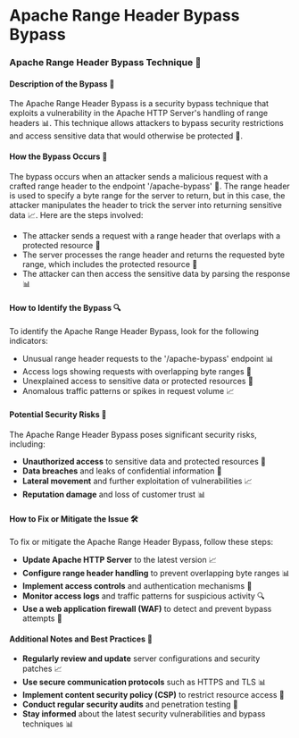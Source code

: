 # Apache Range Header Bypass Bypass

### Apache Range Header Bypass Technique 🚨
#### Description of the Bypass 📝
The Apache Range Header Bypass is a security bypass technique that exploits a vulnerability in the Apache HTTP Server's handling of range headers 📊. This technique allows attackers to bypass security restrictions and access sensitive data that would otherwise be protected 🚫.

#### How the Bypass Occurs 🤔
The bypass occurs when an attacker sends a malicious request with a crafted range header to the endpoint '/apache-bypass' 📄. The range header is used to specify a byte range for the server to return, but in this case, the attacker manipulates the header to trick the server into returning sensitive data 📈. Here are the steps involved:
* The attacker sends a request with a range header that overlaps with a protected resource 📁
* The server processes the range header and returns the requested byte range, which includes the protected resource 📝
* The attacker can then access the sensitive data by parsing the response 📊

#### How to Identify the Bypass 🔍
To identify the Apache Range Header Bypass, look for the following indicators:
* Unusual range header requests to the '/apache-bypass' endpoint 📊
* Access logs showing requests with overlapping byte ranges 📁
* Unexplained access to sensitive data or protected resources 🚨
* Anomalous traffic patterns or spikes in request volume 📈

#### Potential Security Risks 🚨
The Apache Range Header Bypass poses significant security risks, including:
* **Unauthorized access** to sensitive data and protected resources 📝
* **Data breaches** and leaks of confidential information 🚫
* **Lateral movement** and further exploitation of vulnerabilities 📈
* **Reputation damage** and loss of customer trust 📊

#### How to Fix or Mitigate the Issue 🛠️
To fix or mitigate the Apache Range Header Bypass, follow these steps:
* **Update Apache HTTP Server** to the latest version 📈
* **Configure range header handling** to prevent overlapping byte ranges 📊
* **Implement access controls** and authentication mechanisms 🚫
* **Monitor access logs** and traffic patterns for suspicious activity 🔍
* **Use a web application firewall (WAF)** to detect and prevent bypass attempts 🚫

#### Additional Notes and Best Practices 📝
* **Regularly review and update** server configurations and security patches 📈
* **Use secure communication protocols** such as HTTPS and TLS 📊
* **Implement content security policy (CSP)** to restrict resource access 📁
* **Conduct regular security audits** and penetration testing 🚨
* **Stay informed** about the latest security vulnerabilities and bypass techniques 📊